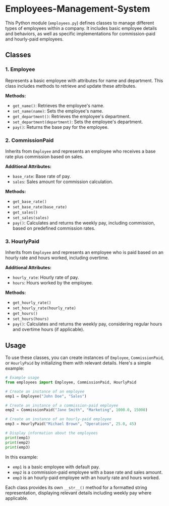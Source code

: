 # Employees-Management-System

This Python module (`employees.py`) defines classes to manage different types of employees within a company. It includes basic employee details and behaviors, as well as specific implementations for commission-paid and hourly-paid employees.

## Classes
### 1. Employee

Represents a basic employee with attributes for name and department. This class includes methods to retrieve and update these attributes.

**Methods:**
- `get_name()`: Retrieves the employee's name.
- `set_name(name)`: Sets the employee's name.
- `get_department()`: Retrieves the employee's department.
- `set_department(department)`: Sets the employee's department.
- `pay()`: Returns the base pay for the employee.

### 2. CommissionPaid
Inherits from `Employee` and represents an employee who receives a base rate plus commission based on sales.

**Additional Attributes:**
- `base_rate`: Base rate of pay.
- `sales`: Sales amount for commission calculation.

**Methods:**
- `get_base_rate()`
- `set_base_rate(base_rate)`
- `get_sales()`
- `set_sales(sales)`
- `pay()`: Calculates and returns the weekly pay, including commission, based on predefined commission rates.

### 3. HourlyPaid

Inherits from `Employee` and represents an employee who is paid based on an hourly rate and hours worked, including overtime.

**Additional Attributes:**
- `hourly_rate`: Hourly rate of pay.
- `hours`: Hours worked by the employee.

**Methods:**
- `get_hourly_rate()`
- `set_hourly_rate(hourly_rate)`
- `get_hours()`
- `set_hours(hours)`
- `pay()`: Calculates and returns the weekly pay, considering regular hours and overtime hours (if applicable).

## Usage

To use these classes, you can create instances of `Employee`, `CommissionPaid`, or `HourlyPaid` by initializing them with relevant details. Here's a simple example:

```python
# Example usage
from employees import Employee, CommissionPaid, HourlyPaid

# Create an instance of an employee
emp1 = Employee("John Doe", "Sales")

# Create an instance of a commission-paid employee
emp2 = CommissionPaid("Jane Smith", "Marketing", 1000.0, 15000)

# Create an instance of an hourly-paid employee
emp3 = HourlyPaid("Michael Brown", "Operations", 25.0, 45)

# Display information about the employees
print(emp1)
print(emp2)
print(emp3)
```

In this example:
- `emp1` is a basic employee with default pay.
- `emp2` is a commission-paid employee with a base rate and sales amount.
- `emp3` is an hourly-paid employee with an hourly rate and hours worked.

Each class provides its own `__str__()` method for a formatted string representation, displaying relevant details including weekly pay where applicable.
